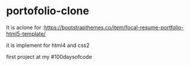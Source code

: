 # portofolio-clone

It is aclone for :https://bootstrapthemes.co/item/focal-resume-portfolio-html5-template/

it is implement for html4 and css2

first project at my #100daysofcode
